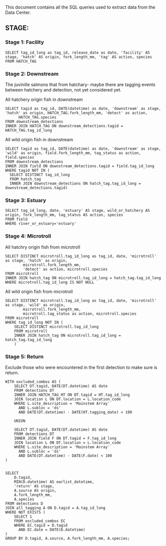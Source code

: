 This document contains all the SQL queries used to extract data from the Data Center.

## STAGE:

### Stage 1: Facility 

```
SELECT tag_id_long as tag_id, release_date as date, 'facility' AS stage, 'hatch' AS origin, fork_length_mm, 'tag' AS action, species  
FROM HATCH_TAG
```

### Stage 2: Downstream

The juvinille salmons that from hatchary- maybe there are tagging events between hatchery and detection, not yet considered yet.

All hatchery origin fish in downstream
```
SELECT tagid as tag_id, DATE(datetime) as date, 'downstream' as stage, 'hatch' as origin, HATCH_TAG.fork_length_mm, 'detect' as action,
      HATCH_TAG.species 
FROM downstream_detections  
INNER JOIN HATCH_TAG ON downstream_detections.tagid = HATCH_TAG.tag_id_long
```

All wild origin fish in downstream 
```
SELECT tagid as tag_id, DATE(datetime) as date, 'downstream' as stage, 'wild' as origin, field.fork_length_mm, tag_status as action, field.species 
FROM downstream_detections
INNER JOIN field ON downstream_detections.tagid = field.tag_id_long 
WHERE tagid NOT IN (
  SELECT DISTINCT tag_id_long
  FROM hatch_tag
  INNER JOIN downstream_detections ON hatch_tag.tag_id_long = downstream_detections.tagid)
```
### Stage 3: Estuary

```
SELECT tag_id_long, date, 'estuary' AS stage, wild_or_hatchery AS origin, fork_length_mm, tag_status AS action, species
FROM field 
WHERE river_or_estuary='estuary'
```

### Stage 4: Microtroll

All hatchry origin fish from microtroll
```
SELECT DISTINCT microtroll.tag_id_long as tag_id, date, 'microtroll' as stage, 'hatch' as origin,
        microtroll.fork_length_mm, 
        'detect' as action, microtroll.species
FROM microtroll 
INNER JOIN hatch_tag ON microtroll.tag_id_long = hatch_tag.tag_id_long
WHERE microtroll.tag_id_long IS NOT NULL
```

All wild origin fish from microtroll
```
SELECT DISTINCT microtroll.tag_id_long as tag_id, date, 'microtroll' as stage, 'wild' as origin,
        microtroll.fork_length_mm, 
        microtroll.tag_status as action, microtroll.species
FROM microtroll 
WHERE tag_id_long NOT IN (
    SELECT DISTINCT microtroll.tag_id_long
    FROM microtroll 
    INNER JOIN hatch_tag ON microtroll.tag_id_long = hatch_tag.tag_id_long
    )
```
### Stage 5: Return

Exclude those who were encountered in the first detection to make sure is return. 

```
WITH excluded_combos AS (
    SELECT DT.tagid, DATE(DT.datetime) AS date
    FROM detections DT
    INNER JOIN HATCH_TAG HT ON DT.tagid = HT.tag_id_long
    JOIN location L ON DT.location = L.location_code
    WHERE L.site_description = 'Mainstem Array'
      AND L.subloc = 'ds'
      AND DATE(DT.datetime) - DATE(HT.tagging_date) < 100
    
    UNION

    SELECT DT.tagid, DATE(DT.datetime) AS date
    FROM detections DT
    INNER JOIN field F ON DT.tagid = F.tag_id_long
    JOIN location L ON DT.location = L.location_code
    WHERE L.site_description = 'Mainstem Array'
      AND L.subloc = 'ds'
      AND DATE(DT.datetime) - DATE(F.date) < 100
)


SELECT 
    D.tagid, 
    MIN(D.datetime) AS earlist_datetime, 
    'return' AS stage, 
    A.source AS origin, 
    A.fork_length_mm, 
    A.species
FROM detections D
JOIN all_tagging A ON D.tagid = A.tag_id_long
WHERE NOT EXISTS (
    SELECT 1
    FROM excluded_combos EC
    WHERE EC.tagid = D.tagid
      AND EC.date = DATE(D.datetime)
)
GROUP BY D.tagid, A.source, A.fork_length_mm, A.species;
```
